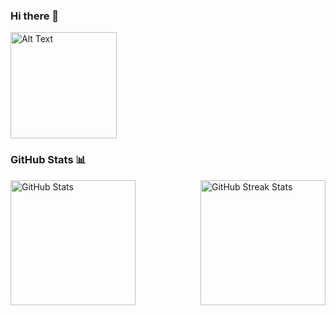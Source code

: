 ### Hi there 👋

<p align="left">
  <img src="https://github.com/IssamLL/IssamLL/blob/main/boxing-cat.gif" alt="Alt Text" width="170">
</p>


### GitHub Stats 📊

<div style="display: flex; justify-content: space-between;">
    <img src="https://github-readme-stats.vercel.app/api?username=IssamLL&theme=radical&hide_border=true&include_all_commits=false&count_private=false" alt="GitHub Stats" style="height: 200px; width: "200">
    <img src="https://github-readme-streak-stats.herokuapp.com/?user=IssamLL&theme=radical&hide_border=true" alt="GitHub Streak Stats" style="height: 200px;">
</div>






